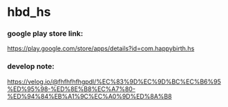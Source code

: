 # hbd_hs

### google play store link:  
https://play.google.com/store/apps/details?id=com.happybirth.hs


### develop note:  
https://velog.io/@fhfhfhfhgpdl/%EC%83%9D%EC%9D%BC%EC%B6%95%ED%95%98-%ED%8E%B8%EC%A7%80-%ED%94%84%EB%A1%9C%EC%A0%9D%ED%8A%B8
